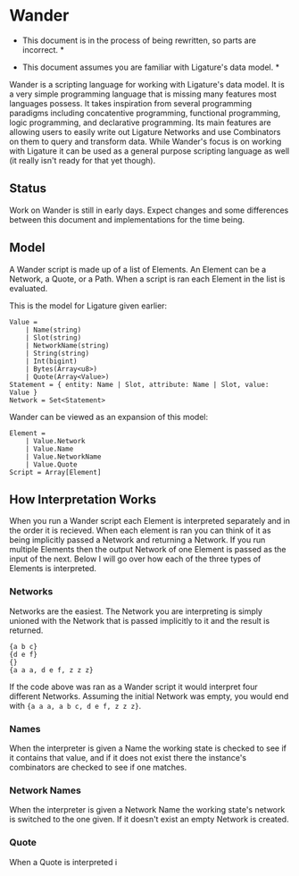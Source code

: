 # Wander

* This document is in the process of being rewritten, so parts are incorrect. *

* This document assumes you are familiar with Ligature's data model. *

Wander is a scripting language for working with Ligature's data model.
It is a very simple programming language that is missing many features most languages possess.
It takes inspiration from several programming paradigms including concatentive programming, functional programming,
logic programming, and declarative programming.
Its main features are allowing users to easily write out Ligature Networks and use Combinators on them to query and transform data.
While Wander's focus is on working with Ligature it can be used as a general purpose scripting language as well (it really isn't ready for that yet though).

## Status

Work on Wander is still in early days.
Expect changes and some differences between this document and implementations for the time being.

## Model

A Wander script is made up of a list of Elements.
An Element can be a Network, a Quote, or a Path.
When a script is ran each Element in the list is evaluated.

This is the model for Ligature given earlier:

```
Value =
    | Name(string)
    | Slot(string)
    | NetworkName(string)
    | String(string)
    | Int(bigint)
    | Bytes(Array<u8>)
    | Quote(Array<Value>)
Statement = { entity: Name | Slot, attribute: Name | Slot, value: Value }
Network = Set<Statement>
```

Wander can be viewed as an expansion of this model:

```
Element =
    | Value.Network
    | Value.Name
    | Value.NetworkName
    | Value.Quote
Script = Array[Element]
```

## How Interpretation Works

When you run a Wander script each Element is interpreted separately and in the order it is recieved.
When each element is ran you can think of it as being implicitly passed a Network and returning a Network.
If you run multiple Elements then the output Network of one Element is passed as the input of the next.
Below I will go over how each of the three types of Elements is interpreted.

### Networks

Networks are the easiest.
The Network you are interpreting is simply unioned with the Network that is passed implicitly to it and the result is returned.

```
{a b c}
{d e f}
{}
{a a a, d e f, z z z}
```

If the code above was ran as a Wander script it would interpret four different Networks.
Assuming the initial Network was empty, you would end with `{a a a, a b c, d e f, z z z}`.

### Names

When the interpreter is given a Name the working state is checked to see if it contains that value,
and if it does not exist there the instance's combinators are checked to see if one matches.

### Network Names

When the interpreter is given a Network Name the working state's network is switched to the one given.
If it doesn't exist an empty Network is created.

### Quote

When a Quote is interpreted i